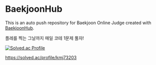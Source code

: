 # BaekjoonHub
This is an auto push repository for Baekjoon Online Judge created with [BaekjoonHub](https://github.com/BaekjoonHub/BaekjoonHub).

플레를 찍는 그날까지 매일 코테 1문제 풀자!

[![Solved.ac Profile](http://mazassumnida.wtf/api/generate_badge?boj=kmj73203)](https://solved.ac/kmj73203)

https://solved.ac/profile/kmj73203
